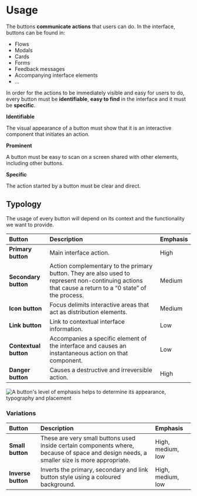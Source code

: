 # Usage

The buttons **communicate actions** that users can do. In the interface, buttons can be found in:

* Flows
* Modals
* Cards
* Forms
* Feedback messages
* Accompanying interface elements
* ...

In order for the actions to be immediately visible and easy for users to do, every button must be **identifiable**, **easy to find** in the interface and it must be **specific**.

**Identifiable**

The visual appearance of a button must show that it is an interactive component that initiates an action.

**Prominent**

A button must be easy to scan on a screen shared with other elements, including other buttons.

**Specific**

The action started by a button must be clear and direct.

## Typology

The usage of every button will depend on its context and the functionality we want to provide.

| Button | Description | Emphasis |
| :--- | :--- | :--- |
| **Primary button** | Main interface action. | High |
| **Secondary button** | Action complementary to the primary button. They are also used to represent non-continuing actions that cause a return to a “0 state” of the process. | Medium |
| **Icon button** | Focus delimits interactive areas that act as distribution elements. | Medium |
| **Link button** | Link to contextual interface information. | Low |
| **Contextual button** | Accompanies a specific element of the interface and causes an instantaneous action on that component. | Low |
| **Danger button** | Causes a destructive and irreversible action. | High |

![A button&apos;s level of emphasis helps to determine its appearance, typography and placement](../img/usage_typology_emphasis.png)

### Variations

| Button | Description | Emphasis |
| :--- | :--- | :--- |
| **Small button** | These are very small buttons used inside certain components where, because of space and design needs, a smaller size is more appropriate. | High, medium, low |
| **Inverse button** | Inverts the primary, secondary and link button style using a coloured background. | High, medium, low |

